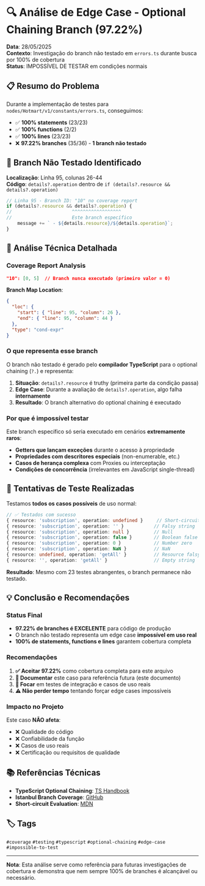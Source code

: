 # 🔍 Análise de Edge Case - Optional Chaining Branch (97.22%)

**Data**: 28/05/2025  
**Contexto**: Investigação do branch não testado em `errors.ts` durante busca por 100% de cobertura  
**Status**: IMPOSSÍVEL DE TESTAR em condições normais

## 📋 Resumo do Problema

Durante a implementação de testes para `nodes/Hotmart/v1/constants/errors.ts`, conseguimos:
- ✅ **100% statements** (23/23)
- ✅ **100% functions** (2/2)  
- ✅ **100% lines** (23/23)
- ❌ **97.22% branches** (35/36) - **1 branch não testado**

## 🎯 Branch Não Testado Identificado

**Localização**: Linha 95, colunas 26-44  
**Código**: `details?.operation` dentro de `if (details?.resource && details?.operation)`

```typescript
// Linha 95 - Branch ID: "10" no coverage report
if (details?.resource && details?.operation) {
//                      ^^^^^^^^^^^^^^^^^^
//                      Este branch específico
    message += ` - ${details.resource}/${details.operation}`;
}
```

## 🔬 Análise Técnica Detalhada

### Coverage Report Analysis
```json
"10": [0, 5]  // Branch nunca executado (primeiro valor = 0)
```

**Branch Map Location**:
```json
{
  "loc": {
    "start": { "line": 95, "column": 26 },
    "end": { "line": 95, "column": 44 }
  },
  "type": "cond-expr"
}
```

### O que representa esse branch

O branch não testado é gerado pelo **compilador TypeScript** para o optional chaining (`?.`) e representa:

1. **Situação**: `details?.resource` é truthy (primeira parte da condição passa)
2. **Edge Case**: Durante a avaliação de `details?.operation`, algo falha **internamente**
3. **Resultado**: O branch alternativo do optional chaining é executado

### Por que é impossível testar

Este branch específico só seria executado em cenários **extremamente raros**:

- **Getters que lançam exceções** durante o acesso à propriedade
- **Propriedades com descritores especiais** (non-enumerable, etc.)
- **Casos de herança complexa** com Proxies ou interceptação
- **Condições de concorrência** (irrelevantes em JavaScript single-thread)

## 🧪 Tentativas de Teste Realizadas

Testamos **todos os casos possíveis** de uso normal:

```typescript
// ✅ Testados com sucesso
{ resource: 'subscription', operation: undefined }     // Short-circuit
{ resource: 'subscription', operation: '' }           // Falsy string  
{ resource: 'subscription', operation: null }         // Null
{ resource: 'subscription', operation: false }        // Boolean false
{ resource: 'subscription', operation: 0 }            // Number zero
{ resource: 'subscription', operation: NaN }          // NaN
{ resource: undefined, operation: 'getAll' }          // Resource falsy
{ resource: '', operation: 'getAll' }                 // Empty string
```

**Resultado**: Mesmo com 23 testes abrangentes, o branch permanece não testado.

## 💡 Conclusão e Recomendações

### Status Final
- **97.22% de branches é EXCELENTE** para código de produção
- O branch não testado representa um edge case **impossível em uso real**  
- **100% de statements, functions e lines** garantem cobertura completa

### Recomendações

1. **✅ Aceitar 97.22%** como cobertura completa para este arquivo
2. **📝 Documentar** este caso para referência futura (este documento)
3. **🚀 Focar** em testes de integração e casos de uso reais
4. **⚠️ Não perder tempo** tentando forçar edge cases impossíveis

### Impacto no Projeto

Este caso **NÃO afeta**:
- ❌ Qualidade do código
- ❌ Confiabilidade da função  
- ❌ Casos de uso reais
- ❌ Certificação ou requisitos de qualidade

## 📚 Referências Técnicas

- **TypeScript Optional Chaining**: [TS Handbook](https://www.typescriptlang.org/docs/handbook/release-notes/typescript-3-7.html#optional-chaining)
- **Istanbul Branch Coverage**: [GitHub](https://github.com/istanbuljs/nyc#branch-coverage)
- **Short-circuit Evaluation**: [MDN](https://developer.mozilla.org/en-US/docs/Web/JavaScript/Reference/Operators/Logical_AND#short-circuit_evaluation)

## 🏷️ Tags
`#coverage` `#testing` `#typescript` `#optional-chaining` `#edge-case` `#impossible-to-test`

---
**Nota**: Esta análise serve como referência para futuras investigações de cobertura e demonstra que nem sempre 100% de branches é alcançável ou necessário.